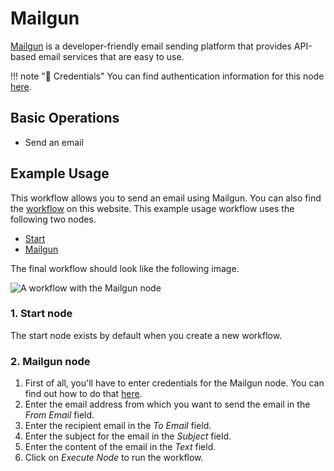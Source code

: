 # Mailgun

[Mailgun](https://www.mailgun.com/) is a developer-friendly email sending platform that provides API-based email services that are easy to use.

!!! note "🔑 Credentials"
    You can find authentication information for this node [here](/workflow/integrations/credentials/mailgun/).


## Basic Operations

- Send an email

## Example Usage

This workflow allows you to send an email using Mailgun. You can also find the [workflow](https://n8n.io/workflows/522) on this website. This example usage workflow uses the following two nodes.

- [Start](/workflow/integrations/core-nodes/n8n-nodes-base.start/)
- [Mailgun]()

The final workflow should look like the following image.

![A workflow with the Mailgun node](/_images/integrations/nodes/mailgun/workflow.png)

### 1. Start node

The start node exists by default when you create a new workflow.

### 2. Mailgun node

1. First of all, you'll have to enter credentials for the Mailgun node. You can find out how to do that [here](/workflow/integrations/credentials/mailgun/).
2. Enter the email address from which you want to send the email in the *From Email* field.
3. Enter the recipient email in the *To Email* field.
4. Enter the subject for the email in the *Subject* field.
5. Enter the content of the email in the *Text* field.
6. Click on *Execute Node* to run the workflow.
